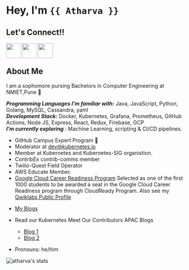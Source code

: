 # Hey, I'm `{{ Atharva }}`
## Let's Connect!!</h4>
  <a href="https://www.linkedin.com/in/atharva-shinde-6468b4205">
    <img align="left" width="40px" src="https://img.icons8.com/nolan/64/linkedin.png" />
  </a>
  <a href="https://twitter.com/atharvashinde_">
    <img align="left" width="40px" src="https://img.icons8.com/fluency/48/000000/twitter.png" />
  </a>
  <a href="mailto:atharvashinde179@gmail.com">
    <img align="left" width="40px" src="https://img.icons8.com/external-kiranshastry-lineal-color-kiranshastry/100/000000/external-email-multimedia-kiranshastry-lineal-color-kiranshastry-1.png" />
  </a>
<br />
<br />

## About Me
I am a sophomore pursing Bachelors in Computer Engineering at NMIET,Pune 💫
  
***Programming Languages I'm familiar with:***  Java, JavaScript, Python, Golang, MySQL, Cassandra, yaml<br>
***Development Stack:***  Docker, Kubernetes, Grafana, Prometheus, GitHub Actions, Node JS, Express, React, Redux, Firebase, GCP<br>
***I’m currently exploring*** : Machine Learning, scripting & CI/CD pipelines. 

- GitHub Campus Expert Program 🚩
- Moderator at dev@kubernetes.io
- Member at Kubernetes and Kubernetes-SIG organistion.
- ContribEx contrib-comms member
- Twilio-Quest Field Operator
- AWS Educate Member.
- [Google Cloud Career Readiness Program](https://cloud.google.com/edu/career-readiness) Selected as one of the first 1000 students to be awarded a seat in the Google Cloud Career Readiness program through CloudReady Program. Also see my [Qwiklabs Public Profile](https://www.qwiklabs.com/public_profiles/6bfb006e-758f-4dd6-ab55-ce66d7be0cdc)
<!-- -  [Google CloudReady Facilitator Program](https://events.withgoogle.com/googlecloudready-facilitator-program/#content)Completed the ultimate track and availed for Google Cloud Career Ready Program. <br/> -->
- [My Blogs](https://dev.to/atharvaa/chapter-a-guide-to-docker-36mj)
- Read our Kubernetes Meet Our Contributors APAC Blogs
  - [Blog 1](https://www.kubernetes.dev/blog/2022/01/10/meet-our-contributors-india-ep-01/?s=09)
  - [Blog 2](https://kubernetes.io/blog/2022/03/16/meet-our-contributors-au-nz-ep-02)

- Pronouns: he/him

<img align="left" src="https://github-readme-stats.vercel.app/api/top-langs?username=atharva-shinde&show_icons=true&locale=en&layout=compact" alt="atharva's stats" /> 


